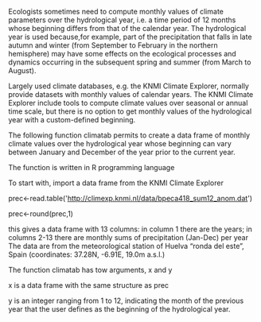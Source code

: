 Ecologists sometimes need to compute monthly values of climate parameters over the hydrological year, i.e. a time period of 12 months whose beginning differs from that of the calendar year.
The hydrological year is used because,for example, part of the precipitation that falls in late autumn and winter (from September to February in the northern hemisphere) may have some effects on the ecological processes and dynamics occurring in the subsequent spring and summer (from March to August).

Largely used climate databases, e.g. the KNMI Climate Explorer, normally provide datasets with monthly values of calendar years.
The KNMI Climate Explorer include tools to compute climate values over seasonal or annual time scale, but there is no option to get monthly values of the hydrological year with a custom-defined beginning.

The following function climatab permits to create a data frame of monthly climate values over the hydrological year whose beginning can vary between January and December of the year prior to the current year.

The function is written in R programming language

To start with, import a data frame from the KNMI Climate Explorer

prec<-read.table('http://climexp.knmi.nl/data/bpeca418_sum12_anom.dat')

prec<-round(prec,1)

this gives a data frame with 13 columns:
in column 1 there are the years; in columns 2-13 there are monthly sums of precipitation (Jan-Dec) per year
The data are from the meteorological station of Huelva “ronda del este”, Spain (coordinates: 37.28N, -6.91E, 19.0m a.s.l.) 

The function climatab has tow arguments, x and y

x is a data frame with the same structure as prec

y is an integer ranging from 1 to 12, indicating the month of the previous year that the user defines as the beginning of the hydrological year.
